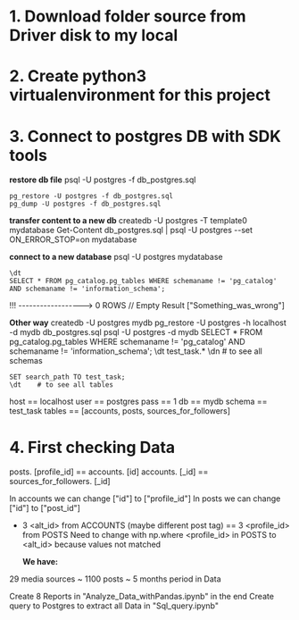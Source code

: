 # 1. Download folder source from Driver disk to my local

# 2. Create python3 virtualenvironment for this project

# 3. Connect to postgres DB with SDK tools
**restore db file**
    psql -U postgres  -f db_postgres.sql

    pg_restore -U postgres -f db_postgres.sql
    pg_dump -U postgres -f db_postgres.sql
**transfer content to a new db**
    createdb -U postgres -T template0 mydatabase
    Get-Content db_postgres.sql | psql -U postgres --set ON_ERROR_STOP=on mydatabase

**connect to a new database**
    psql -U postgres mydatabase

    \dt
    SELECT * FROM pg_catalog.pg_tables WHERE schemaname != 'pg_catalog' AND schemaname != 'information_schema';
!!!        ------------------> 0 ROWS // Empty Result  ["Something_was_wrong"]


**Other way**
    createdb -U postgres mydb
    pg_restore -U postgres -h localhost -d mydb db_postgres.sql
    psql -U postgres -d mydb
    SELECT * FROM pg_catalog.pg_tables WHERE schemaname != 'pg_catalog' AND schemaname != 'information_schema';
    \dt test_task.*
    \dn    # to see all schemas

    SET search_path TO test_task;
    \dt    # to see all tables


host == localhost
user == postgres
pass == 1
db == mydb
schema == test_task
tables == [accounts, posts, sources_for_followers]


# 4. First checking Data 

posts.    [profile_id]   ==  accounts.              [id]
accounts. [_id]          ==  sources_for_followers. [_id]

In accounts we can change ["id"] to ["profile_id"]
In posts    we can change ["id"] to ["post_id"]


+ 3 <alt_id> from ACCOUNTS (maybe different post tag) == 3 <profile_id> from POSTS
Need to change with np.where <profile_id> in POSTS to <alt_id> because values not matched


   **We have:**

29 media sources 
~ 1100 posts 
~ 5 months period in Data

Create 8 Reports in "Analyze_Data_withPandas.ipynb" in the end
Create query to Postgres to extract all Data in "Sql_query.ipynb"